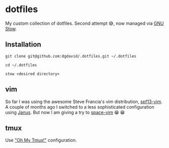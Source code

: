# dotfiles

My custom collection of dotfiles. Second attempt :sweat_smile:, now managed via
[GNU Stow](https://www.gnu.org/software/stow/).

## Installation

`git clone git@github.com:dgdavid/.dotfiles.git ~/.dotfiles`

`cd ~/.dotfiles`

`stow <desired directory>`

## vim

So far I was using the awesome Steve Francia's vim distribution,
[spf13-vim](http://vim.spf13.com/). A couple of months ago I switched to a less
sophisticated configuration using [Janus](https://github.com/carlhuda/janus).
But now I am giving a try to
[space-vim](https://github.com/liuchengxu/space-vim) :grin: :grin:

## tmux

Use ["Oh My Tmux!"](https://github.com/gpakosz/.tmux) configuration.
